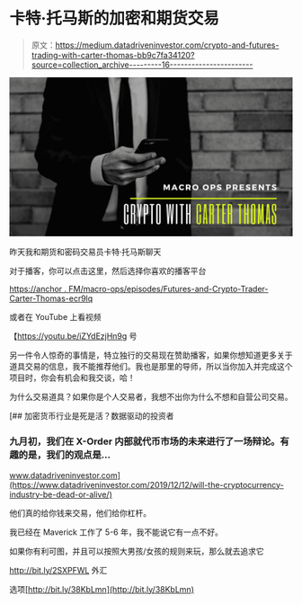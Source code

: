 # 卡特·托马斯的加密和期货交易

> 原文：<https://medium.datadriveninvestor.com/crypto-and-futures-trading-with-carter-thomas-bb9c7fa34120?source=collection_archive---------16----------------------->

![](img/81487ecbe978d2ce4e43f9237871ea11.png)

昨天我和期货和密码交易员卡特·托马斯聊天

对于播客，你可以点击这里，然后选择你喜欢的播客平台

[https://anchor . FM/macro-ops/episodes/Futures-and-Crypto-Trader-Carter-Thomas-ecr9lq](https://anchor.fm/macro-ops/episodes/Futures-and-Crypto-Trader-Carter-Thomas-ecr9lq)

或者在 YouTube 上看视频

【https://youtu.be/iZYdEzjHn9g 号

另一件令人惊奇的事情是，特立独行的交易现在赞助播客，如果你想知道更多关于道具交易的信息，我不能推荐他们。我也是那里的导师，所以当你加入并完成这个项目时，你会有机会和我交谈，哈！

为什么交易道具？如果你是个人交易者，我想不出你为什么不想和自营公司交易。

[](https://www.datadriveninvestor.com/2019/12/12/will-the-cryptocurrency-industry-be-dead-or-alive/) [## 加密货币行业是死是活？数据驱动的投资者

### 九月初，我们在 X-Order 内部就代币市场的未来进行了一场辩论。有趣的是，我们的观点是…

www.datadriveninvestor.com](https://www.datadriveninvestor.com/2019/12/12/will-the-cryptocurrency-industry-be-dead-or-alive/) 

他们真的给你钱来交易，他们给你杠杆。

我已经在 Maverick 工作了 5-6 年，我不能说它有一点不好。

如果你有利可图，并且可以按照大男孩/女孩的规则来玩，那么就去追求它

http://bit.ly/2SXPFWL 外汇

选项[http://bit.ly/38KbLmn](http://bit.ly/38KbLmn)